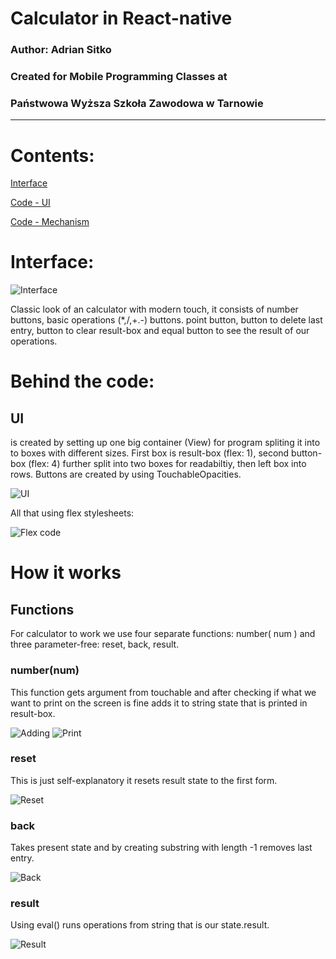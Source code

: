 # Calculator in React-native 

### Author: Adrian Sitko
### Created for Mobile Programming Classes at
### Państwowa Wyższa Szkoła Zawodowa w Tarnowie


---


# Contents:

[Interface](#interface)

[Code - UI](#behind-the-code)

[Code - Mechanism](#how-it-works)

# Interface:
![Interface](https://i.gyazo.com/c4d74e402a56970573cf74dcc0b1c730.png)

Classic look of an calculator with modern touch, it consists of number buttons, basic operations (*,/,+.-) buttons. point button, button to delete last entry, button to clear result-box and equal button to see the result of our operations.

# Behind the code:

## UI
is created by setting up one big container (View) for program spliting it into to boxes with different sizes. First box is result-box (flex: 1), second button-box (flex: 4) further split into two boxes for readabiltiy, then left box into rows. Buttons are created by using TouchableOpacities.

![UI](https://i.gyazo.com/c3b60ff9fdedb2fe3b6b8ebdaf9500be.png)

All that using flex stylesheets:

![Flex code](https://i.gyazo.com/ce923ff0418d8c20b2b6cad1c51fb04d.png)

# How it works

## Functions
For calculator to work we use four separate functions: number( num ) and three parameter-free: reset, back, result.

### number(num)
This function gets argument from touchable and after checking if what we want to print on the screen is fine adds it to string state that is printed in result-box.

![Adding](https://i.gyazo.com/a2aa36ee71512b53ba469e992a9e50c7.png)
![Print](https://i.gyazo.com/7cf4766c6acea1fc2b8ff13813ddfd82.png)

### reset
This is just self-explanatory it resets result state to the first form.

![Reset](https://i.gyazo.com/2444adb3ade6f6066144c9027b9b07e3.png)

### back
Takes present state and by creating substring with length -1 removes last entry.

![Back](https://i.gyazo.com/5baa32c2ac1b168febfcc3424d6435b0.png)

### result
Using eval() runs operations from string that is our state.result.

![Result](https://i.gyazo.com/3d13260be11d48be56a41fc12420eb14.png)
